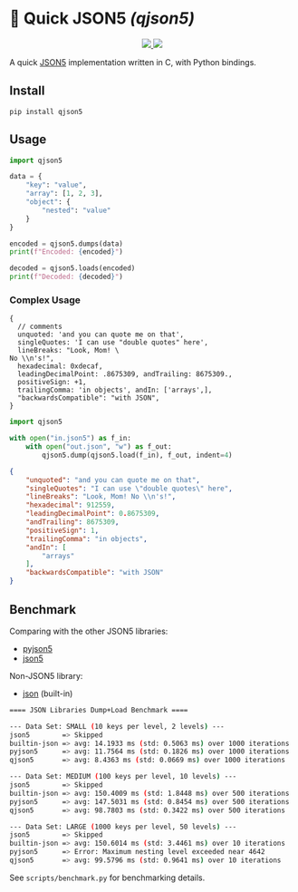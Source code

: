 # 📎 Quick JSON5 _(qjson5)_

<p align="center">

  <a href="https://github.com/qvecs/qjson5/actions?query=workflow%3ABuild">
    <img src="https://github.com/qvecs/qjson5/workflows/Build/badge.svg">
  </a>

  <a href="https://opensource.org/licenses/MIT">
    <img src="https://img.shields.io/badge/License-MIT-blue.svg">
  </a>
</p>

A quick [JSON5](https://json5.org/) implementation written in C, with Python bindings.

## Install

```
pip install qjson5
```

## Usage

```python
import qjson5

data = {
    "key": "value",
    "array": [1, 2, 3],
    "object": {
        "nested": "value"
    }
}

encoded = qjson5.dumps(data)
print(f"Encoded: {encoded}")

decoded = qjson5.loads(encoded)
print(f"Decoded: {decoded}")
```

### Complex Usage

```json5
{
  // comments
  unquoted: 'and you can quote me on that',
  singleQuotes: 'I can use "double quotes" here',
  lineBreaks: "Look, Mom! \
No \\n's!",
  hexadecimal: 0xdecaf,
  leadingDecimalPoint: .8675309, andTrailing: 8675309.,
  positiveSign: +1,
  trailingComma: 'in objects', andIn: ['arrays',],
  "backwardsCompatible": "with JSON",
}
```

```python
import qjson5

with open("in.json5") as f_in:
    with open("out.json", "w") as f_out:
        qjson5.dump(qjson5.load(f_in), f_out, indent=4)
```

```json
{
    "unquoted": "and you can quote me on that",
    "singleQuotes": "I can use \"double quotes\" here",
    "lineBreaks": "Look, Mom! No \\n's!",
    "hexadecimal": 912559,
    "leadingDecimalPoint": 0.8675309,
    "andTrailing": 8675309,
    "positiveSign": 1,
    "trailingComma": "in objects",
    "andIn": [
        "arrays"
    ],
    "backwardsCompatible": "with JSON"
}
```

## Benchmark

Comparing with the other JSON5 libraries:

* [pyjson5](https://pypi.org/project/pyjson5/)
* [json5](https://pypi.org/project/json5/)

Non-JSON5 library:

* [json](https://docs.python.org/3/library/json.html) (built-in)

```bash
==== JSON Libraries Dump+Load Benchmark ====

--- Data Set: SMALL (10 keys per level, 2 levels) ---
json5        => Skipped
builtin-json => avg: 14.1933 ms (std: 0.5063 ms) over 1000 iterations
pyjson5      => avg: 11.7564 ms (std: 0.1826 ms) over 1000 iterations
qjson5       => avg: 8.4363 ms (std: 0.0669 ms) over 1000 iterations

--- Data Set: MEDIUM (100 keys per level, 10 levels) ---
json5        => Skipped
builtin-json => avg: 150.4009 ms (std: 1.8448 ms) over 500 iterations
pyjson5      => avg: 147.5031 ms (std: 0.8454 ms) over 500 iterations
qjson5       => avg: 98.7803 ms (std: 0.3422 ms) over 500 iterations

--- Data Set: LARGE (1000 keys per level, 50 levels) ---
json5        => Skipped
builtin-json => avg: 150.6014 ms (std: 3.4461 ms) over 10 iterations
pyjson5      => Error: Maximum nesting level exceeded near 4642
qjson5       => avg: 99.5796 ms (std: 0.9641 ms) over 10 iterations
```

See `scripts/benchmark.py` for benchmarking details.
